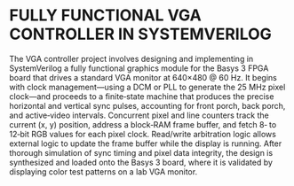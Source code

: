 # FULLY FUNCTIONAL VGA CONTROLLER IN SYSTEMVERILOG
The VGA controller project involves designing and implementing in SystemVerilog a fully functional graphics module for the Basys 3 FPGA board that drives a standard VGA monitor at 640×480 @ 60 Hz. It begins with clock management—using a DCM or PLL to generate the 25 MHz pixel clock—and proceeds to a finite‑state machine that produces the precise horizontal and vertical sync pulses, accounting for front porch, back porch, and active‐video intervals. Concurrent pixel and line counters track the current (x, y) position, address a block‐RAM frame buffer, and fetch 8‑ to 12‑bit RGB values for each pixel clock. Read/write arbitration logic allows external logic to update the frame buffer while the display is running. After thorough simulation of sync timing and pixel data integrity, the design is synthesized and loaded onto the Basys 3 board, where it is validated by displaying color test patterns on a lab VGA monitor.
